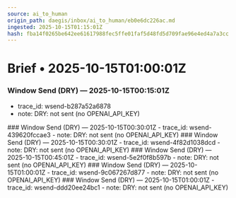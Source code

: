 ```yaml
---
source: ai_to_human
origin_path: daegis/inbox/ai_to_human/eb0e6dc226ac.md
ingested: 2025-10-15T01:15:01Z
hash: fba14f0265be642ee61617988fec5ffe01faf5d48fd5d709fae96e4ed4a7a3cc
---
```

# Brief • 2025-10-15T01:00:01Z

### Window Send (DRY) — 2025-10-15T00:15:01Z
- trace_id: wsend-b287a52a6878
- note: DRY: not sent (no OPENAI_API_KEY)

<bundle snapshot omitted>
### Window Send (DRY) — 2025-10-15T00:30:01Z
- trace_id: wsend-439620fccae3
- note: DRY: not sent (no OPENAI_API_KEY)

<bundle snapshot omitted>
### Window Send (DRY) — 2025-10-15T00:30:01Z
- trace_id: wsend-4f82d1038dcd
- note: DRY: not sent (no OPENAI_API_KEY)

<bundle snapshot omitted>
### Window Send (DRY) — 2025-10-15T00:45:01Z
- trace_id: wsend-5e2f0f8b597b
- note: DRY: not sent (no OPENAI_API_KEY)

<bundle snapshot omitted>
### Window Send (DRY) — 2025-10-15T01:00:01Z
- trace_id: wsend-9c067267d877
- note: DRY: not sent (no OPENAI_API_KEY)

<bundle snapshot omitted>
### Window Send (DRY) — 2025-10-15T01:00:01Z
- trace_id: wsend-ddd20ee24bc1
- note: DRY: not sent (no OPENAI_API_KEY)

<bundle snapshot omitted>

